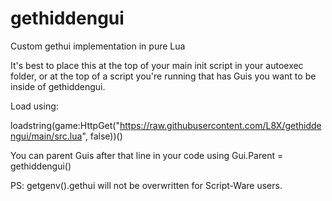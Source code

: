 # gethiddengui
Custom gethui implementation in pure Lua

It's best to place this at the top of your main init script in your autoexec folder, or at the top of a script you're running that has Guis you want to be inside of gethiddengui.

Load using:

loadstring(game:HttpGet("https://raw.githubusercontent.com/L8X/gethiddengui/main/src.lua", false))()

You can parent Guis after that line in your code using Gui.Parent = gethiddengui()

PS: getgenv().gethui will not be overwritten for Script-Ware users.
